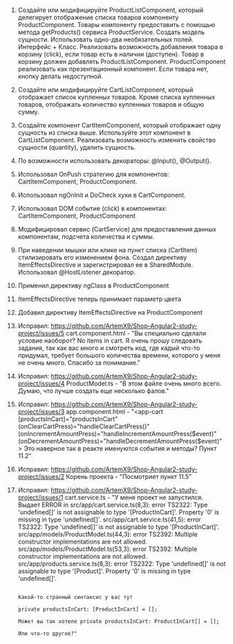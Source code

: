 1. Создайте или модифицируйте ProductListComponent, который делегирует отображение списка товаров
   компоненту ProductComponent. Товары компоненту предоставить с помощью метода getProducts() сервиса ProductService.
   Создать модель сущности. Использовать одно-два необязательных полей. Интерфейс + Класс. 
   Реализовать возможность добавления товара в корзину (click), если товар есть в наличии (доступен). 
   Товар в корзину должен добавлять ProductListComponent. ProductComponent реализовать как презентационный компонент.
   Если товара нет, кнопку делать недоступной. 
   
2. Создайте или модифицируйте CartListComponent, который отображает список купленных товаров.
Кроме списка купленных товаров, отображать количество купленных товаров и общую сумму.

4. Создайте компонент СartItemComponent, который отображает одну сущность из списка выше. 
   Используйте этот компонент в CartListComponent. 
   Реализовать возможность изменить свойство сущности (quantity), удалить сущность.

5. По возможности использовать декораторы: @Input(), @Output().

6. Использовал OnPush стратегию для компонентов: CartItemComponent, ProductComponent.

7. Использовал ngOnInit и DoCheck хуки в CartComponent.

8. Использовал DOM событие (click) в компонентах: CartItemComponent, ProductComponent

9. Модифицировал сервис (CartService) для предоставления данных компонентам, подсчета количества и суммы.

10. При наведении мышки или клике на пункт списка (CartItem) стилизировать его изменением фона. 
        Создал директиву ItemEffectsDirective и зарегистрировал ее в SharedModule.
        Использовал @HostListener декоратор.

11. Применил директиву ngClass в ProductComponent

12. ItemEffectsDirective теперь принимает параметр цвета

12. Добавил директиву ItemEffectsDirective на ProductComponent

13. Исправил: https://github.com/ArtemX9/Shop-Angular2-study-project/issues/5 cart.component.html - "Вы специально сделали условие наоборот?
   No items in cart.
   Я очень прошу следовать задания, так как вас много и смотреть код, где кадый что-то придумал, требует большого количества времени, которого у меня не очень много. Спасибо за понимание."

14. Исправил: https://github.com/ArtemX9/Shop-Angular2-study-project/issues/4 ProductModel.ts - "В этом файле очень много всего. Думаю, что лучше создать еще несколько фалов."
15. Исправил: https://github.com/ArtemX9/Shop-Angular2-study-project/issues/3 app.component.html - "<app-cart
                                                                                                    [productsInCart]="productsInCart"
                                                                                                    (onClearCartPress)="handleClearCartPress()"
                                                                                                    (onIncrementAmountPress)="handleIncrementAmountPress($event)"
                                                                                                    (onDecrementAmountPress)="handleDecrementAmountPress($event)"
                                                                                                    >
                                                                                                    Это наверное так в реакте именуются события и методы?
                                                                                                    Пункт 11.2"

16. Исправил: https://github.com/ArtemX9/Shop-Angular2-study-project/issues/2 Корень проекта - "Посмотриет пункт 11.5"

17. Исправил: https://github.com/ArtemX9/Shop-Angular2-study-project/issues/1 cart.service.ts - "У меня проект не запустился.
                                                                                                 Выдает
                                                                                                 ERROR in src/app/cart.service.ts(8,3): error TS2322: Type 'undefined[]' is not assignable to type '[ProductInCart]'.
                                                                                                 Property '0' is missing in type 'undefined[]'.
                                                                                                 src/app/cart.service.ts(41,5): error TS2322: Type 'undefined[]' is not assignable to type '[ProductInCart]'.
                                                                                                 src/app/models/ProductModel.ts(44,3): error TS2392: Multiple constructor implementations are not allowed.
                                                                                                 src/app/models/ProductModel.ts(53,3): error TS2392: Multiple constructor implementations are not allowed.
                                                                                                 src/app/products.service.ts(8,3): error TS2322: Type 'undefined[]' is not assignable to type '[Product]'.
                                                                                                 Property '0' is missing in type 'undefined[]'.
                                                                                                 
                                                                                                 Какой-то странный синтаксис у вас тут
                                                                                                 private productsInCart: [ProductInCart] = [];
                                                                                                 Может вы так хотеле private productsInCart: ProductInCart[] = [];
                                                                                                 Или что-то другое?"

